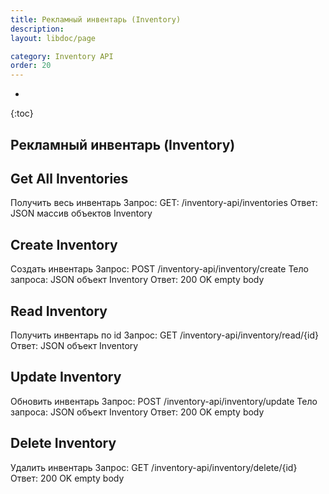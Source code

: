 ```yaml
---
title: Рекламный инвентарь (Inventory)
description: 
layout: libdoc/page

category: Inventory API
order: 20
---
```

* 
{:toc}

## Рекламный инвентарь (Inventory)

## Get All Inventories
Получить весь инвентарь
Запрос: GET: /inventory-api/inventories
Ответ: JSON массив объектов Inventory

## Create Inventory
Создать инвентарь
Запрос: POST /inventory-api/inventory/create
Тело запроса:  JSON объект Inventory 
Ответ: 200 OK empty body

## Read Inventory
Получить инвентарь по id
Запрос: GET /inventory-api/inventory/read/{id}
Ответ: JSON объект Inventory

## Update Inventory
Обновить инвентарь
Запрос: POST /inventory-api/inventory/update
Тело запроса: JSON объект Inventory
Ответ: 200 OK empty body

## Delete Inventory
Удалить инвентарь
Запрос: GET /inventory-api/inventory/delete/{id}
Ответ: 200 OK empty body

